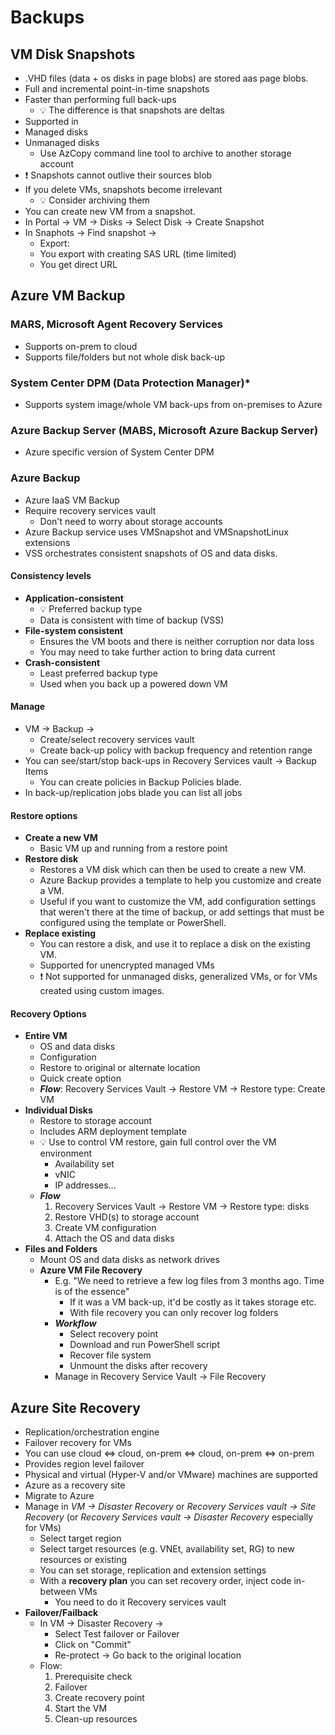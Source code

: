 # Backups

## VM Disk Snapshots

- .VHD files (data + os disks in page blobs) are stored aas page blobs.
- Full and incremental point-in-time snapshots
- Faster than performing full back-ups
  - 💡 The difference is that snapshots are deltas
- Supported in
- Managed disks
- Unmanaged disks
  - Use AzCopy command line tool to archive to another storage account
- ❗ Snapshots cannot outlive their sources blob
- If you delete VMs, snapshots become irrelevant
  - 💡 Consider archiving them
- You can create new VM from a snapshot.
- In Portal -> VM -> Disks -> Select Disk -> Create Snapshot
- In Snaphots -> Find snapshot ->
  - Export:
  - You export with creating SAS URL (time limited)
  - You get direct URL

## Azure VM Backup

### MARS, Microsoft Agent Recovery Services

- Supports on-prem to cloud
- Supports file/folders but not whole disk back-up

### System Center DPM (Data Protection Manager)*

- Supports system image/whole VM back-ups from on-premises to Azure

### Azure Backup Server (MABS, Microsoft Azure Backup Server)

- Azure specific version of System Center DPM

### Azure Backup

- Azure IaaS VM Backup
- Require recovery services vault
  - Don't need to worry about storage accounts
- Azure Backup service uses VMSnapshot and VMSnapshotLinux extensions
- VSS orchestrates consistent snapshots of OS and data disks.

#### Consistency levels

- **Application-consistent**
  - 💡 Preferred backup type
  - Data is consistent with time of backup (VSS)
- **File-system consistent**
  - Ensures the VM boots and there is neither corruption nor data loss
  - You may need to take further action to bring data current
- **Crash-consistent**
  - Least preferred backup type
  - Used when you back up a powered down VM

#### Manage

- VM -> Backup ->
  - Create/select recovery services vault
  - Create back-up policy with backup frequency and retention range
- You can see/start/stop back-ups in Recovery Services vault -> Backup Items
  - You can create policies in Backup Policies blade.
- In back-up/replication jobs blade you can list all jobs

#### Restore options

- **Create a new VM**
  - Basic VM up and running from a restore point
- **Restore disk**
  - Restores a VM disk which can then be used to create a new VM.
  - Azure Backup provides a template to help you customize and create a VM.
  - Useful if you want to customize the VM, add configuration settings that weren't there at the time of backup, or add settings that must be configured using the template or PowerShell.
- **Replace existing**
  - You can restore a disk, and use it to replace a disk on the existing VM.
  - Supported for unencrypted managed VMs
  - ❗ Not supported for unmanaged disks, generalized VMs, or for VMs created using custom images.

#### Recovery Options

- **Entire VM**
  - OS and data disks
  - Configuration
  - Restore to original or alternate location
  - Quick create option
  - ***Flow***: Recovery Services Vault -> Restore VM -> Restore type: Create VM
- **Individual Disks**
  - Restore to storage account
  - Includes ARM deployment template
  - 💡 Use to control VM restore, gain full control over the VM environment
    - Availability set
    - vNIC
    - IP addresses...
  - ***Flow***
    1. Recovery Services Vault -> Restore VM -> Restore type: disks
    2. Restore VHD(s) to storage account
    3. Create VM configuration
    4. Attach the OS and data disks
- **Files and Folders**
  - Mount OS and data disks as network drives
  - **Azure VM File Recovery**
    - E.g. "We need to retrieve a few log files from 3 months ago. Time is of the essence"
      - If it was a VM back-up, it'd be costly as it takes storage etc.
      - With file recovery you can only recover log folders
    - ***Workflow***
      - Select recovery point
      - Download and run PowerShell script
      - Recover file system
      - Unmount the disks after recovery
    - Manage in Recovery Service Vault -> File Recovery

## Azure Site Recovery

- Replication/orchestration engine
- Failover recovery for VMs
- You can use cloud <=> cloud, on-prem <=> cloud, on-prem <=> on-prem
- Provides region level failover
- Physical and virtual (Hyper-V and/or VMware) machines are supported
- Azure as a recovery site
- Migrate to Azure
- Manage in *VM -> Disaster Recovery* or *Recovery Services vault -> Site Recovery* (or *Recovery Services vault -> Disaster Recovery* especially for VMs)
  - Select target region
  - Select target resources (e.g. VNEt, availability set, RG) to new resources or existing
  - You can set storage, replication and extension settings
  - With a **recovery plan** you can set recovery order, inject code in-between VMs
    - You need to do it Recovery services vault
- **Failover/Failback**
  - In VM -> Disaster Recovery ->
    - Select Test failover or Failover
    - Click on "Commit"
    - Re-protect -> Go back to the original location
  - Flow:
    1. Prerequisite check
    2. Failover
    3. Create recovery point
    4. Start the VM
    5. Clean-up resources
